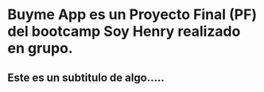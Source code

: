 # Buyme App es un  Proyecto Final (PF) del bootcamp Soy Henry realizado en grupo.

## Este es un subtitulo de algo.....
